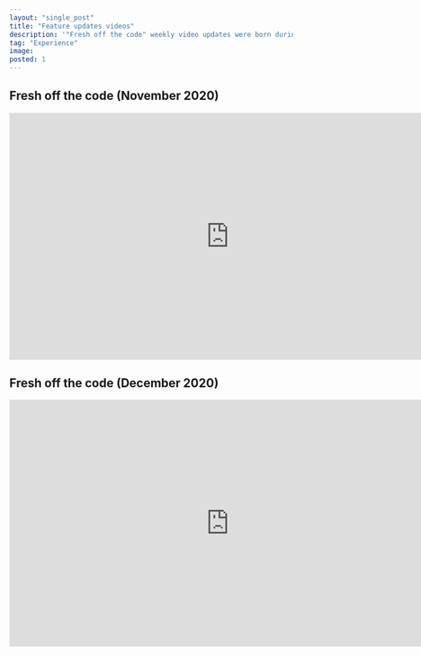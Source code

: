 ```yaml
---
layout: "single_post"
title: "Feature updates videos"
description: '"Fresh off the code" weekly video updates were born during pandemic. We saw a need for company-wide updates on the progress of our product development. I was excited to exercise my unrealized potential as a YouTuber, even on a small scale within my company.'
tag: "Experience"
image: 
posted: 1
---
```





<h2> Fresh off the code (November 2020)</h2>
<div class="video-container"><iframe width="780" height="438.75" src="https://www.youtube.com/embed/DPvCCAq5C4s?si=zuHWGKmGlJ9BaaHr" title="YouTube video player" frameborder="0" allow="accelerometer; autoplay; clipboard-write; encrypted-media; gyroscope; picture-in-picture; web-share" referrerpolicy="strict-origin-when-cross-origin" allowfullscreen></iframe> </div>

<h2> Fresh off the code (December 2020)</h2>
<div class="video-container"><iframe width="780" height="438.75" src="https://www.youtube.com/embed/dwaitUy7DIU?si=-yUmHUYiJ2YKIMIZ" title="YouTube video player" frameborder="0" allow="accelerometer; autoplay; clipboard-write; encrypted-media; gyroscope; picture-in-picture; web-share" referrerpolicy="strict-origin-when-cross-origin" allowfullscreen></iframe></div>